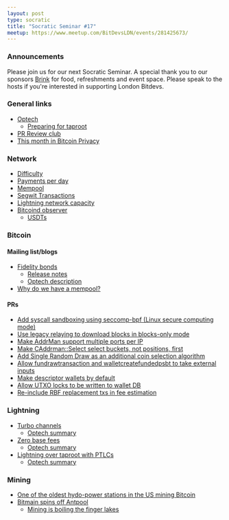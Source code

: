 ```yaml
---
layout: post
type: socratic
title: "Socratic Seminar #17"
meetup: https://www.meetup.com/BitDevsLDN/events/281425673/
---
```


### Announcements

Please join us for our next Socratic Seminar. A special thank you to our
sponsors [Brink](https://brink.dev) for food, refreshments and event space.
Please speak to the hosts if you're interested in supporting London Bitdevs.

### General links

- [Optech](https://bitcoinops.org/)
  - [Preparing for taproot](https://bitcoinops.org/en/preparing-for-taproot/)
- [PR Review club](https://bitcoincore.reviews/)
- [This month in Bitcoin Privacy](https://enegnei.github.io/This-Month-In-Bitcoin-Privacy/September_2021/)

### Network

- [Difficulty](https://btc.com/stats/diff)
- [Payments per day](https://transactionfee.info/charts/payments-per-day/)
- [Mempool](https://jochen-hoenicke.de/queue/#BTC%20(default%20mempool),1y,weight)
- [Segwit Transactions](https://dashboard.bitcoinops.org/d/xVQwtADiz/segwit-usage-trends?refresh=1h&orgId=1&from=now-1y&to=now)
- [Lightning network capacity](https://txstats.com/dashboard/db/lightning-network?orgId=1&from=now-2y&to=now)
- [Bitcoind observer](https://bitcoind.observer/d/IAeYpfWnz/home?orgId=1&refresh=30s)
  - [USDTs](https://github.com/bitcoin/bitcoin/pull/22006)

### Bitcoin

#### Mailing list/blogs

- [Fidelity bonds](https://bitcoinops.org/en/newsletters/2021/08/11/#implementation-of-fidelity-bonds)
  - [Release notes](https://github.com/JoinMarket-Org/joinmarket-clientserver/blob/master/docs/release-notes/release-notes-0.9.0.md#notable-changes)
  - [Optech description](https://bitcoinops.org/en/newsletters/2021/08/11/#implementation-of-fidelity-bonds)
- [Why do we have a mempool?](https://lists.linuxfoundation.org/pipermail/bitcoin-dev/2021-October/019572.html)

#### PRs

- [Add syscall sandboxing using seccomp-bpf (Linux secure computing mode)](https://github.com/bitcoin/bitcoin/pull/20487)
- [Use legacy relaying to download blocks in blocks-only mode](https://github.com/bitcoin/bitcoin/pull/22340)
- [Make AddrMan support multiple ports per IP](https://github.com/bitcoin/bitcoin/pull/23306)
- [Make CAddrman::Select select buckets, not positions, first](https://github.com/bitcoin/bitcoin/pull/23140)
- [Add Single Random Draw as an additional coin selection algorithm](https://github.com/bitcoin/bitcoin/pull/17526)
- [Allow fundrawtransaction and walletcreatefundedpsbt to take external inputs](https://github.com/bitcoin/bitcoin/pull/17211)
- [Make descriptor wallets by default](https://github.com/bitcoin/bitcoin/pull/23002)
- [Allow UTXO locks to be written to wallet DB](https://github.com/bitcoin/bitcoin/pull/23065)
- [Re-include RBF replacement txs in fee estimation](https://github.com/bitcoin/bitcoin/pull/22539)

### Lightning

- [Turbo channels](https://lists.linuxfoundation.org/pipermail/lightning-dev/2021-June/003074.html)
  - [Optech summary](https://bitcoinops.org/en/newsletters/2021/07/07/#zero-conf-channel-opens)
- [Zero base fees](https://lists.linuxfoundation.org/pipermail/lightning-dev/2021-August/003174.html)
  - [Optech summary](https://bitcoinops.org/en/newsletters/2021/08/25/#zero-base-fee-ln-discussion)
- [Lightning over taproot with PTLCs](https://lists.linuxfoundation.org/pipermail/lightning-dev/2021-October/003278.html)
  - [Optech summary](https://bitcoinops.org/en/newsletters/2021/10/13/#multiple-proposed-ln-improvements)

### Mining

- [One of the oldest hydo-power stations in the US mining Bitcoin](https://bitcoinmagazine.com/business/mechanicville-plant-mining-bitcoin)
- [Bitmain spins off Antpool](https://www.theblockcrypto.com/linked/112599/bitmain-divest-bitcoin-mining-antpool)
  - [Mining is boiling the finger lakes](https://www.nbcnews.com/science/environment/some-locals-say-bitcoin-mining-operation-ruining-one-finger-lakes-n1272938)

